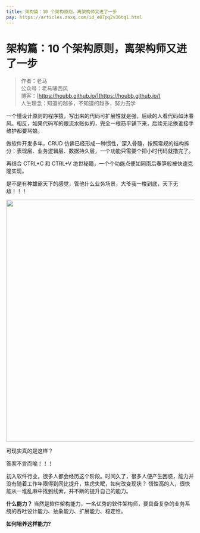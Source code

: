 ```yaml
---
title: 架构篇：10 个架构原则，离架构师又进了一步
pay: https://articles.zsxq.com/id_e87pq2v36tq1.html
---
```


#  架构篇：10 个架构原则，离架构师又进了一步


> 作者：老马
> <br/>公众号：老马啸西风
> <br/> 博客：[https://houbb.github.io/](https://houbb.github.io/)
> <br/> 人生理念：知道的越多，不知道的越多，努力去学



一个懂设计原则的程序猿，写出来的代码可扩展性就是强，后续的人看代码如沐春风。相反，如果代码写的跟流水账似的，完全一根筋平铺下来，后续无论换谁接手维护都要骂娘。

做软件开发多年，CRUD 仿佛已经形成一种惯性，深入骨髓，按照常规的结构拆分：表现层、业务逻辑层、数据持久层，一个功能只需要个把小时代码就撸完了。

再结合 CTRL+C 和 CTRL+V 绝世秘籍，一个个功能点便如同雨后春笋般被快速克隆实现。

是不是有种雄霸天下的感觉，管他什么业务场景，大爷我一梭到底，天下无敌！！！


<div align="left">
    <img src="https://houbb.github.io/images/pay/arch/4-1.png" width="650px">
</div>


可现实真的是这样？

答案不言而喻！！！

初入软件行业，很多人都会经历这个阶段。时间久了，很多人便产生困惑，能力并没有随着工作年限得到同比提升，焦虑失眠，如何改变现状？
悟性高的人，很快能从一堆乱麻中找到线索，并不断的提升自己的能力。

**什么能力？**
当然是软件架构能力，一名优秀的软件架构师，要具备复杂的业务系统的吞吐设计能力、抽象能力、扩展能力、稳定性。


**如何培养这样能力?**